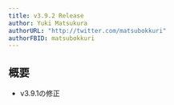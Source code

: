 ```yaml
---
title: v3.9.2 Release
author: Yuki Matsukura
authorURL: "http://twitter.com/matsubokkuri"
authorFBID: matsubokkuri
---
```


## 概要

- v3.9.1の修正



